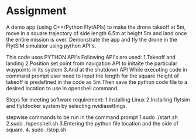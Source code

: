 # Assignment
A demo app (using C++/Python FlytAPIs) to make the drone takeoff at 5m, 
move in a square trajectory of side length 6.5m at height 5m and land once the entire mission is over. 
Demonstrate the app and fly the drone in the FlytSIM simulator using python API's.

This code uses PYTHON API's
Following API's are used:
1.Takeoff and landing
2.Position set point from navigation API  to initaite the particular waypoints in its system
3.And at the shutdown API
While executing code in command prompt user need to input the length for the square
Height of takeoff is predefined in the code as 5m 
Then save the python code file to a desired location to use in openshell command.

Steps for meeting software requirement:
1.Installing Linux
2.Installing flytsim and flytdocker system  by selecting nvidiasettings.


stepwise commands to be run in the command prompt
1.sudo ./start.sh
2.sudo ./openshell.sh
3.Entering the python file location and the side of square.
4. sudo ./stop.sh
